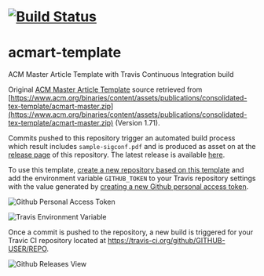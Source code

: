 # [![Build Status](https://travis-ci.org/patrickneubauer/acmart-template.svg?branch=master)](https://travis-ci.org/patrickneubauer/acmart-template.svg?branch=master)

# acmart-template

ACM Master Article Template with Travis Continuous Integration build

Original [ACM Master Article Template](https://www.acm.org/publications/proceedings-template) source retrieved from [https://www.acm.org/binaries/content/assets/publications/consolidated-tex-template/acmart-master.zip](https://www.acm.org/binaries/content/assets/publications/consolidated-tex-template/acmart-master.zip) (Version 1.71).

Commits pushed to this repository trigger an automated build process which result includes `sample-sigconf.pdf` and is produced as asset on at the [release page](https://github.com/patrickneubauer/acmart-template/releases/) of this repository. The latest release is available [here](https://github.com/patrickneubauer/acmart-template/releases/latest).  

To use this template, [create a new repository based on this template](https://help.github.com/en/github/creating-cloning-and-archiving-repositories/creating-a-repository-from-a-template) and add the environment variable `GITHUB_TOKEN` to your Travis repository settings with the value generated by [creating a new Github personal access token](https://github.com/settings/tokens/new).

![Github Personal Access Token](/Users/patrickneubauer/REPOS/acmart-template/github-personal-access-token.png)

![Travis Environment Variable](/Users/patrickneubauer/REPOS/acmart-template/travis-environment-variable.png)

Once a commit is pushed to the repository, a new build is triggered for your Travic CI repository located at https://travis-ci.org/github/GITHUB-USER/REPO.

![Github Releases View](/Users/patrickneubauer/REPOS/acmart-template/release-view.png)

